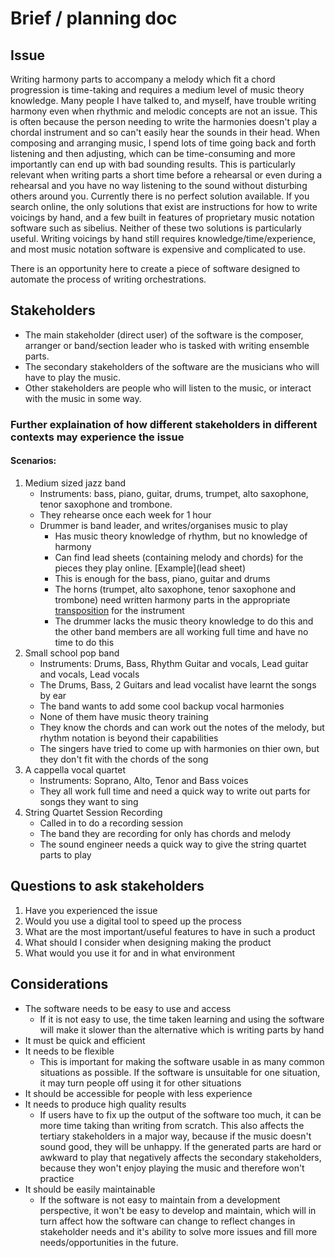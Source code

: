 

# Brief / planning doc

## Issue
Writing harmony parts to accompany a melody which fit a chord progression is time-taking and requires a medium level of 
music theory knowledge. Many people I have talked to, and myself, have trouble writing harmony even when rhythmic and 
melodic concepts are not an issue. This is often because the person needing to write the harmonies doesn't play a 
chordal instrument and so can't easily hear the sounds in their head. When composing and arranging music, I spend lots 
of time going back and forth listening and then adjusting, which can be time-consuming and more importantly can end up 
with bad sounding results. This is particularly relevant when writing parts a short time before a rehearsal or even 
during a rehearsal and you have no way listening to the sound without disturbing others around you. Currently there is 
no perfect solution available. If you search online, the only solutions that exist are instructions for how to write 
voicings by hand, and a few built in features of proprietary music notation software such as sibelius. Neither of these 
two solutions is particularly useful. Writing voicings by hand still requires knowledge/time/experience, and most music 
notation software is expensive and complicated to use.

There is an opportunity here to create a piece of software designed to automate the process of writing orchestrations.

## Stakeholders
- The main stakeholder (direct user) of the software is the composer, arranger or band/section leader who is tasked with 
writing ensemble parts. 
- The secondary stakeholders of the software are the musicians who will have to play the music. 
- Other stakeholders are people who will listen to the music, or interact with the music in some way.

### Further explaination of how different stakeholders in different contexts may experience the issue

#### Scenarios:
1. Medium sized jazz band
    - Instruments: bass, piano, guitar, drums, trumpet, alto saxophone, tenor saxophone and trombone.
    - They rehearse once each week for 1 hour
    - Drummer is band leader, and writes/organises music to play
        - Has music theory knowledge of rhythm, but no knowledge of harmony
        - Can find lead sheets (containing melody and chords) for the pieces they play online. [Example](lead sheet)
        - This is enough for the bass, piano, guitar and drums
        - The horns (trumpet, alto saxophone, tenor saxophone and trombone) need written harmony parts in the 
        appropriate [transposition](http://music.stackexchange.com/questions/5374/what-is-a-transposing-instrument) for 
        the instrument
        - The drummer lacks the music theory knowledge to do this and the other band members are all working full time 
        and have no time to do this
2. Small school pop band
    - Instruments: Drums, Bass, Rhythm Guitar and vocals, Lead guitar and vocals, Lead vocals
    - The Drums, Bass, 2 Guitars and lead vocalist have learnt the songs by ear
    - The band wants to add some cool backup vocal harmonies
    - None of them have music theory training
    - They know the chords and can work out the notes of the melody, but rhythm notation is beyond their capabilities
    - The singers have tried to come up with harmonies on thier own, but they don't fit with the chords of the song
3. A cappella vocal quartet
    - Instruments: Soprano, Alto, Tenor and Bass voices
    - They all work full time and need a quick way to write out parts for songs they want to sing
4. String Quartet Session Recording
    - Called in to do a recording session
    - The band they are recording for only has chords and melody
    - The sound engineer needs a quick way to give the string quartet parts to play

## Questions to ask stakeholders
1. Have you experienced the issue
2. Would you use a digital tool to speed up the process
3. What are the most important/useful features to have in such a product
4. What should I consider when designing making the product
5. What would you use it for and in what environment

## Considerations
- The software needs to be easy to use and access
    - If it is not easy to use, the time taken learning and using the software will make it slower than the alternative 
    which is writing parts by hand
- It must be quick and efficient
- It needs to be flexible
    - This is important for making the software usable in as many common situations as possible. If the software is 
    unsuitable for one situation, it may turn people off using it for other situations
- It should be accessible for people with less experience
- It needs to produce high quality results
    - If users have to fix up the output of the software too much, it can be more time taking than writing from scratch. 
    This also affects the tertiary stakeholders in a major way, because if the music doesn't sound good, they will be 
    unhappy. If the generated parts are hard or awkward to play that negatively affects the secondary stakeholders, 
    because they won't enjoy playing the music and therefore won't practice
- It should be easily maintainable
    - If the software is not easy to maintain from a development perspective, it won't be easy to develop and maintain,
    which will in turn affect how the software can change to reflect changes in stakeholder needs and it's ability to 
    solve more issues and fill more needs/opportunities in the future.

[lead sheet]: http://www.piano-ology.com/JazzSchool/Images/LeadSheetExamples/AutumnLeaves.gif "Lead sheet example"
